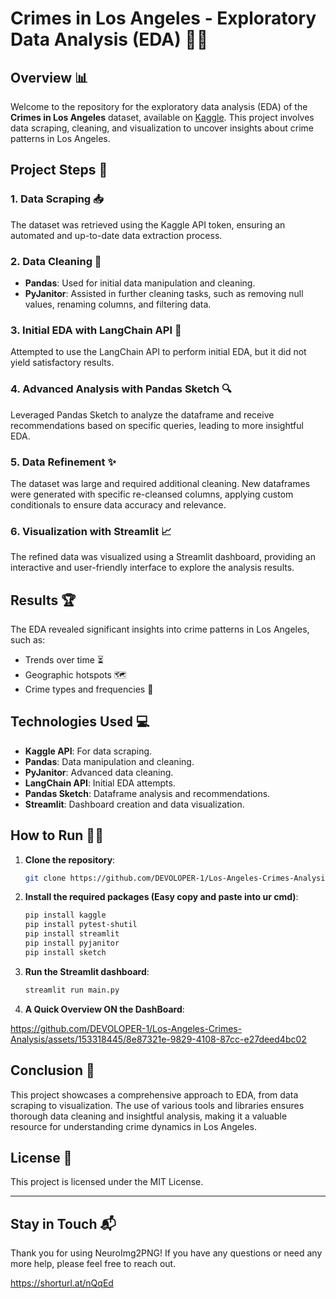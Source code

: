 # Crimes in Los Angeles - Exploratory Data Analysis (EDA) 🕵️‍♂️

## Overview 📊
Welcome to the repository for the exploratory data analysis (EDA) of the **Crimes in Los Angeles** dataset, available on [Kaggle](https://www.kaggle.com/datasets/sudhanvahg/crimes-in-las-angeles/code). This project involves data scraping, cleaning, and visualization to uncover insights about crime patterns in Los Angeles.

## Project Steps 🚀
### 1. Data Scraping 📥
The dataset was retrieved using the Kaggle API token, ensuring an automated and up-to-date data extraction process.

### 2. Data Cleaning 🧼
- **Pandas**: Used for initial data manipulation and cleaning.
- **PyJanitor**: Assisted in further cleaning tasks, such as removing null values, renaming columns, and filtering data.

### 3. Initial EDA with LangChain API 🧠
Attempted to use the LangChain API to perform initial EDA, but it did not yield satisfactory results.

### 4. Advanced Analysis with Pandas Sketch 🔍
Leveraged Pandas Sketch to analyze the dataframe and receive recommendations based on specific queries, leading to more insightful EDA.

### 5. Data Refinement ✨
The dataset was large and required additional cleaning. New dataframes were generated with specific re-cleansed columns, applying custom conditionals to ensure data accuracy and relevance.

### 6. Visualization with Streamlit 📈
The refined data was visualized using a Streamlit dashboard, providing an interactive and user-friendly interface to explore the analysis results.

## Results 🏆
The EDA revealed significant insights into crime patterns in Los Angeles, such as:
- Trends over time ⏳
- Geographic hotspots 🗺️
- Crime types and frequencies 📝

## Technologies Used 💻
- **Kaggle API**: For data scraping.
- **Pandas**: Data manipulation and cleaning.
- **PyJanitor**: Advanced data cleaning.
- **LangChain API**: Initial EDA attempts.
- **Pandas Sketch**: Dataframe analysis and recommendations.
- **Streamlit**: Dashboard creation and data visualization.

## How to Run 🏃‍♀️
1. **Clone the repository**:
   ```bash
   git clone https://github.com/DEVOLOPER-1/Los-Angeles-Crimes-Analysis.git
   ```
2. **Install the required packages (Easy copy and paste into ur cmd)**:
   ```bash
   pip install kaggle
   pip install pytest-shutil
   pip install streamlit
   pip install pyjanitor
   pip install sketch
   ```
3. **Run the Streamlit dashboard**:
   ```bash
   streamlit run main.py
   ```
4. **A Quick Overview ON the DashBoard**:

https://github.com/DEVOLOPER-1/Los-Angeles-Crimes-Analysis/assets/153318445/8e87321e-9829-4108-87cc-e27deed4bc02


## Conclusion 🎯
This project showcases a comprehensive approach to EDA, from data scraping to visualization. The use of various tools and libraries ensures thorough data cleaning and insightful analysis, making it a valuable resource for understanding crime dynamics in Los Angeles.

## License 📜
This project is licensed under the MIT License.

---
## Stay in Touch 📬
Thank you for using NeuroImg2PNG! If you have any questions or need any more help, please feel free to reach out.

https://shorturl.at/nQqEd
